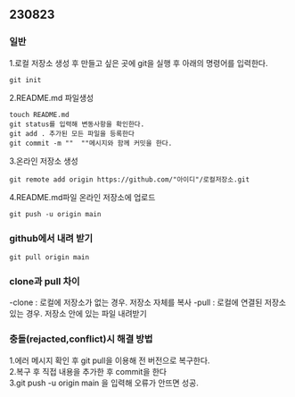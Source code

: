 ## 230823 ##
### 일반 ###
1.로컬 저장소 생성 후 만들고 싶은 곳에 git을 실행 후 아래의 명령어를 입력한다.

`git init`<br>

2.README.md 파일생성

`touch README.md`<br>
`git status를 입력해 변동사항을 확인한다.`<br>
`git add . 추가된 모든 파일을 등록한다`<br>
`git commit -m ""  ""메시지와 함께 커밋을 한다.`<br>

3.온라인 저장소 생성

`git remote add origin https://github.com/"아이디"/로컬저장소.git`<br>

4.README.md파일 온라인 저장소에 업로드

`git push -u origin main`<br>

### github에서 내려 받기 ###
`git pull origin main`

### clone과 pull 차이 ###
-clone : 로컬에 저장소가 없는 경우. 저장소 자체를 복사
-pull : 로컬에 연결된 저장소 있는 경우. 저장소 안에 있는 파일 내려받기

### 충돌(rejacted,conflict)시 해결 방법 ###
1.에러 메시지 확인 후 git pull을 이용해 전 버전으로 복구한다.<br>
2.복구 후 직접 내용을 추가한 후 commit을 한다<br>
3.git push -u origin main 을 입력해 오류가 안뜨면 성공.
